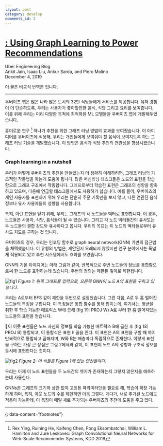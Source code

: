 ```yaml
---
layout: post
category: develop
comments_id: 2
---
```

# [ : Using Graph Learning to Power Recommendations](https://eng.uber.com/uber-eats-graph-learning/)  
Uber Engineering Blog  
Ankit Jain, Isaac Liu, Ankur Sarda, and Piero Molino  
December 4, 2019

이 글은 비공식 번역문 입니다.

-----------------------------------------------------
우버이츠 앱은 많은 나라 많은 도시의 32만 식당들에게 서비스를 제공합니다. 유저 경험이 더 단순하도록, 우리는 사용자가 좋아할만한 음식, 식당 그리고 요리를 보여줍니다. 이를 위해 우리는 미리 다양한 목적에 최적화된 ML 모델들을 우버이츠 앱에 개발해두었습니다.

흥미로운 연구 [^1] 하나가 추천을 위한 그래프 러닝 방법의 효과를 보여줬습니다. 이 아이디어를 우버이츠에 적용해, 우리는 개인들에게 보여줘야 할 음식이 보여지도록 하는 그래프 러닝 기술을 개발했습니다. 이 방법은 음식과 식당 추천의 연관성을 향상시켰습니다.

### Graph learning in a nutshell

우리가 어떻게 우버이츠의 추천을 만들었는지 더 정확히 이해하려면, 그래프 러닝의 기초적인 작동법을 아는게 도움이 됩니다. 많은 머신러닝 태스크들은 노드의 표현을 학습함으로 그래프 구조에서 작동합니다. 그래프로부터 학습한 표현은 그래프의 성향을 함축하고 있으며, 다음에 언급할 태스크들에서도 사용하기 쉽습니다. 예를 들어, 우버이츠의 개인 사용자를 표현하기 위해 우리는 단순히 주문 기록만을 보지 않고, 다른 연관된 음식 정보나 유사 사용자들의 성향을 사용합니다.

특히, 이런 표현을 얻기 위해, 우리는 그래프의 각 노드들을 벡터로 표현합니다. 이 경우, 노드들은 사용자, 식당, 음식들이 될 수 있습니다. 그리고 각 노드 벡터들간의 유사도는 두 노드들의 결합 강도와 유사하다고 봅니다. 우리의 목표는 이 노드의 벡터들로부터 유사도 지도를 구하는 것 입니다.

우버이츠의 경우, 우리는 인코딩 함수로 graph neural network(GNN) 기반의 접근법을 채택했습니다. 이 유형의 방법은, 제안된지 오래되지 않았지만 연구 분야에서는 폭넓게 적용되고 있고 추천 시스템에서도 효과를 보였습니다.

GNN의 기본 아이디어는 아래 그림과 같이, 반복적으로 주변 노드들의 정보를 통합함으로써 한 노드를 표현하는데 있습니다. 주변의 정의는 제한된 깊이로 제한됩니다.

![fig1](https://1fykyq3mdn5r21tpna3wkdyi-wpengine.netdna-ssl.com/wp-content/uploads/2019/12/image9-1.png)
*Figure 1: 왼쪽 그래프를 입력으로, 오른쪽 GNN이 노드 A의 표현을 구하고 있습니다.*

우리는 A로부터 BFS 깊이 제한을 두번으로 설정했습니다. 그런 다음, A로 두 홉 떨어진 노드들의 특징을 구합니다. 이 특징들은 통합 함수를 통해 합치는데, 여기서는, 평균을 취한 후 학습 가능한 매트릭스 W에 곱해 (fig 1의 PROJ W) A로 부터 한 홉 떨어져있는 노드들의 표현을 얻습니다.

이 이웃 표현들은 노드 자신의 정보를 학습 가능한 매트릭스 B에 곱한 후 (fig 1의 PROJ B) 통합되고, 이 통합식은 표현 h 꼴을 띈다. 이 표현은 A의 표현을 구할 때 까지 반복적으로 통합되고 곱해지며, W와 B는 매층마다 독립적으로 존재한다. 이렇게 표현을 구하는 가장 큰 장점은 그림 2에서와 같이, 이 표현이 노드 A의 성향과 구조적 정보를 동시에 표현한다는 것이다.

![fig2](https://1fykyq3mdn5r21tpna3wkdyi-wpengine.netdna-ssl.com/wp-content/uploads/2019/12/image5-1.png)
*Figure 2: 이 식들은 Figure 1에 있는 연산들이다.*

우리는 이제 이 노드 표현들을 두 노드간의 엣지가 존재하는지 그렇지 않은지를 예측하는데 사용한다.

GNNs은 그래프의 크기와 상관 없이 고정된 파라미터만을 필요로 해, 학습이 확장 가능하게 하며, 특히, 이웃 노드의 수를 제한하면 더욱 그렇다. 게다가, 새로 추가된 노드에도 적용이 가능한데, 이 특징이 매일 새로 추가되는 우버이츠의 추천에 도움을 주고 있다.

---
{: data-content="footnotes"}

[^1]: Rex Ying, Ruining He, Kaifeng Chen, Pong Eksombatchai, William L. Hamilton and Jure Leskovec: Graph Convolutional Neural Networks for Web-Scale Recommender Systems, KDD 2018
